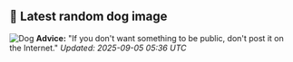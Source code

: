 ## 🐶 Latest random dog image
![Dog](https://images.dog.ceo/breeds/mastiff-tibetan/n02108551_832.jpg)
**Advice:** "If you don't want something to be public, don't post it on the Internet."
*Updated: 2025-09-05 05:36 UTC*
